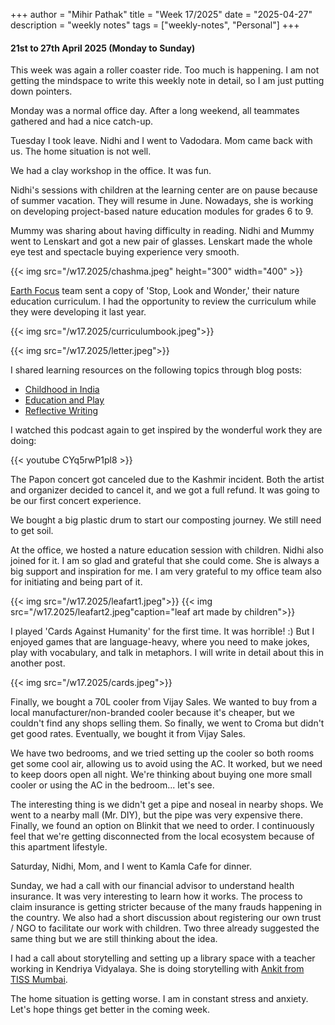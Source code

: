 +++
author = "Mihir Pathak"
title = "Week 17/2025"
date = "2025-04-27"
description = "weekly notes"
tags = ["weekly-notes", "Personal"]
+++

#### 21st to 27th April 2025 (Monday to Sunday)

This week was again a roller coaster ride. Too much is happening. I am not getting the mindspace to write this weekly note in detail, so I am just putting down pointers.

Monday was a normal office day. After a long weekend, all teammates gathered and had a nice catch-up.

Tuesday I took leave. Nidhi and I went to Vadodara. Mom came back with us. The home situation is not well.

We had a clay workshop in the office. It was fun.

Nidhi's sessions with children at the learning center are on pause because of summer vacation. They will resume in June. Nowadays, she is working on developing project-based nature education modules for grades 6 to 9.

Mummy was sharing about having difficulty in reading. Nidhi and Mummy went to Lenskart and got a new pair of glasses. Lenskart made the whole eye test and spectacle buying experience very smooth.

{{< img src="/w17.2025/chashma.jpeg" height="300" width="400" >}}

[Earth Focus](https://www.earthfocus.in/) team sent a copy of 'Stop, Look and Wonder,' their nature education curriculum. I had the opportunity to review the curriculum while they were developing it last year.

{{< img src="/w17.2025/curriculumbook.jpeg">}}

{{< img src="/w17.2025/letter.jpeg">}}

I shared learning resources on the following topics through blog posts:

- [Childhood in India](/blog/childhoodinindia)
- [Education and Play](/blog/play)
- [Reflective Writing](/blog/reflectivewriting)

I watched this podcast again to get inspired by the wonderful work they are doing:

{{< youtube CYq5rwP1pl8 >}}

The Papon concert got canceled due to the Kashmir incident. Both the artist and organizer decided to cancel it, and we got a full refund. It was going to be our first concert experience.

We bought a big plastic drum to start our composting journey. We still need to get soil.

At the office, we hosted a nature education session with children. Nidhi also joined for it. I am so glad and grateful that she could come. She is always a big support and inspiration for me. I am very grateful to my office team also for initiating and being part of it.

{{< img src="/w17.2025/leafart1.jpeg">}}
{{< img src="/w17.2025/leafart2.jpeg"caption="leaf art made by children">}}


I played 'Cards Against Humanity' for the first time. It was horrible! :) But I enjoyed games that are language-heavy, where you need to make jokes, play with vocabulary, and talk in metaphors. I will write in detail about this in another post.

{{< img src="/w17.2025/cards.jpeg">}}


Finally, we bought a 70L cooler from Vijay Sales. We wanted to buy from a local manufacturer/non-branded cooler because it's cheaper, but we couldn't find any shops selling them. So finally, we went to Croma but didn't get good rates. Eventually, we bought it from Vijay Sales.

We have two bedrooms, and we tried setting up the cooler so both rooms get some cool air, allowing us to avoid using the AC. It worked, but we need to keep doors open all night. We're thinking about buying one more small cooler or using the AC in the bedroom... let's see.

The interesting thing is we didn't get a pipe and noseal in nearby shops. We went to a nearby mall (Mr. DIY), but the pipe was very expensive there. Finally, we found an option on Blinkit that we need to order. I continuously feel that we're getting disconnected from the local ecosystem because of this apartment lifestyle.

Saturday, Nidhi, Mom, and I went to Kamla Cafe for dinner.

Sunday, we had a call with our financial advisor to understand health insurance. It was very interesting to learn how it works. The process to claim insurance is getting stricter because of the many frauds happening in the country. We also had a short discussion about registering our own trust / NGO to facilitate our work with children. Two three already suggested the same thing but we are still thinking about the idea.

I had a call about storytelling and setting up a library space with a teacher working in Kendriya Vidyalaya. She is doing storytelling with [Ankit from TISS Mumbai](https://www.linkedin.com/in/ankittellsstories/?originalSubdomain=in).

The home situation is getting worse. I am in constant stress and anxiety. Let's hope things get better in the coming week.